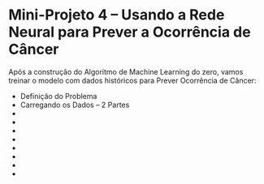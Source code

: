 # Mini-Projeto 4 – Usando a Rede Neural para Prever a Ocorrência de Câncer 

Após a construção do Algoritmo de Machine Learning do zero, vamos treinar o modelo com dados históricos para Prever Ocorrência de Câncer:

<ul>
  <li>Definição do Problema</li>
  <li>Carregando os Dados – 2 Partes</li>
  <li></li>
  <li></li>
  <li></li>
  <li></li>
  <li></li>
  <li></li>
  <li></li>
  <li></li>
</ul>